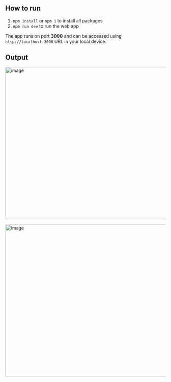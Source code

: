 ## How to run
1. `npm install` or `npm i` to install all packages
2. `npm run dev` to run the web app

The app runs on port **3000** and can be accessed using `http://localhost:3000` URL in your local device.

## Output
<img width="612" height="477" alt="image" src="https://github.com/user-attachments/assets/4003541c-a2be-4f3f-8116-4cbdf4f0b3eb" />
 <img width="612" height="477" alt="image" src="https://github.com/user-attachments/assets/db9f9587-cc13-4d71-902b-40cdb02f65bb" />
